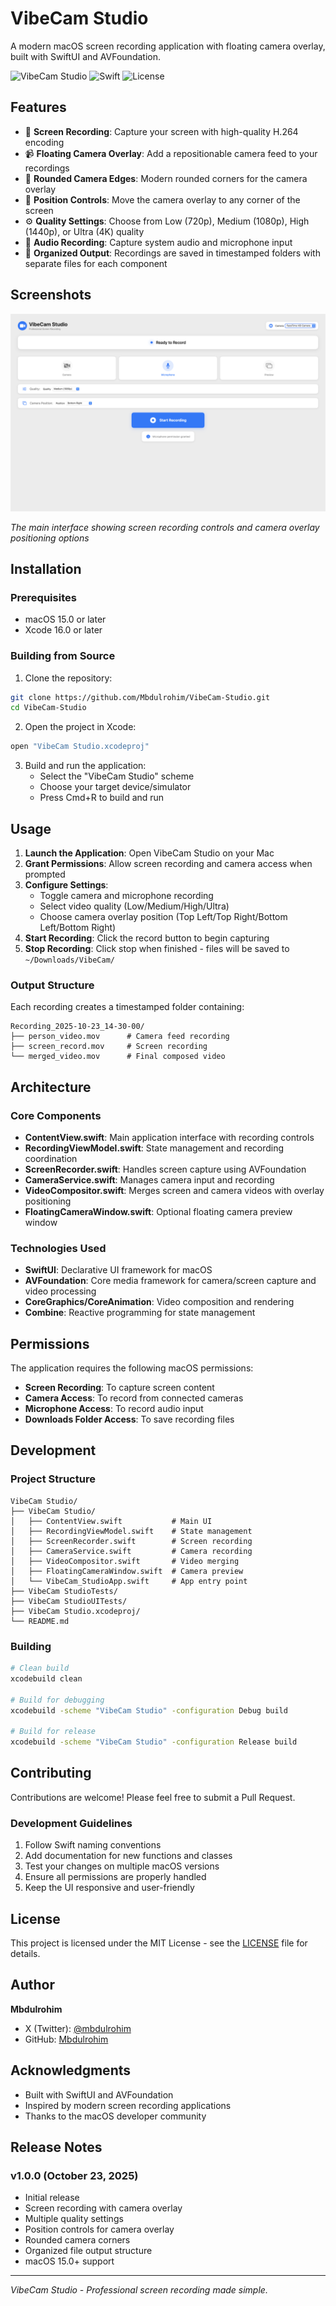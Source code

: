 # VibeCam Studio

A modern macOS screen recording application with floating camera overlay, built with SwiftUI and AVFoundation.

![VibeCam Studio](https://img.shields.io/badge/macOS-15.0+-blue)
![Swift](https://img.shields.io/badge/Swift-5.0+-orange)
![License](https://img.shields.io/badge/License-MIT-green)

## Features

- 🎥 **Screen Recording**: Capture your screen with high-quality H.264 encoding
- 📹 **Floating Camera Overlay**: Add a repositionable camera feed to your recordings
- 🎨 **Rounded Camera Edges**: Modern rounded corners for the camera overlay
- 🎯 **Position Controls**: Move the camera overlay to any corner of the screen
- ⚙️ **Quality Settings**: Choose from Low (720p), Medium (1080p), High (1440p), or Ultra (4K) quality
- 🎵 **Audio Recording**: Capture system audio and microphone input
- 📁 **Organized Output**: Recordings are saved in timestamped folders with separate files for each component

## Screenshots

![VibeCam Studio Preview](Screenshot%202025-10-23%20at%2011.02.50.png)

*The main interface showing screen recording controls and camera overlay positioning options*

## Installation

### Prerequisites

- macOS 15.0 or later
- Xcode 16.0 or later

### Building from Source

1. Clone the repository:
```bash
git clone https://github.com/Mbdulrohim/VibeCam-Studio.git
cd VibeCam-Studio
```

2. Open the project in Xcode:
```bash
open "VibeCam Studio.xcodeproj"
```

3. Build and run the application:
   - Select the "VibeCam Studio" scheme
   - Choose your target device/simulator
   - Press Cmd+R to build and run

## Usage

1. **Launch the Application**: Open VibeCam Studio on your Mac
2. **Grant Permissions**: Allow screen recording and camera access when prompted
3. **Configure Settings**:
   - Toggle camera and microphone recording
   - Select video quality (Low/Medium/High/Ultra)
   - Choose camera overlay position (Top Left/Top Right/Bottom Left/Bottom Right)
4. **Start Recording**: Click the record button to begin capturing
5. **Stop Recording**: Click stop when finished - files will be saved to `~/Downloads/VibeCam/`

### Output Structure

Each recording creates a timestamped folder containing:
```
Recording_2025-10-23_14-30-00/
├── person_video.mov      # Camera feed recording
├── screen_record.mov     # Screen recording
└── merged_video.mov      # Final composed video
```

## Architecture

### Core Components

- **ContentView.swift**: Main application interface with recording controls
- **RecordingViewModel.swift**: State management and recording coordination
- **ScreenRecorder.swift**: Handles screen capture using AVFoundation
- **CameraService.swift**: Manages camera input and recording
- **VideoCompositor.swift**: Merges screen and camera videos with overlay positioning
- **FloatingCameraWindow.swift**: Optional floating camera preview window

### Technologies Used

- **SwiftUI**: Declarative UI framework for macOS
- **AVFoundation**: Core media framework for camera/screen capture and video processing
- **CoreGraphics/CoreAnimation**: Video composition and rendering
- **Combine**: Reactive programming for state management

## Permissions

The application requires the following macOS permissions:

- **Screen Recording**: To capture screen content
- **Camera Access**: To record from connected cameras
- **Microphone Access**: To record audio input
- **Downloads Folder Access**: To save recording files

## Development

### Project Structure

```
VibeCam Studio/
├── VibeCam Studio/
│   ├── ContentView.swift           # Main UI
│   ├── RecordingViewModel.swift    # State management
│   ├── ScreenRecorder.swift        # Screen recording
│   ├── CameraService.swift         # Camera recording
│   ├── VideoCompositor.swift       # Video merging
│   ├── FloatingCameraWindow.swift  # Camera preview
│   └── VibeCam_StudioApp.swift     # App entry point
├── VibeCam StudioTests/
├── VibeCam StudioUITests/
├── VibeCam Studio.xcodeproj/
└── README.md
```

### Building

```bash
# Clean build
xcodebuild clean

# Build for debugging
xcodebuild -scheme "VibeCam Studio" -configuration Debug build

# Build for release
xcodebuild -scheme "VibeCam Studio" -configuration Release build
```

## Contributing

Contributions are welcome! Please feel free to submit a Pull Request.

### Development Guidelines

1. Follow Swift naming conventions
2. Add documentation for new functions and classes
3. Test your changes on multiple macOS versions
4. Ensure all permissions are properly handled
5. Keep the UI responsive and user-friendly

## License

This project is licensed under the MIT License - see the [LICENSE](LICENSE) file for details.

## Author

**Mbdulrohim**
- X (Twitter): [@mbdulrohim](https://x.com/mbdulrohim)
- GitHub: [Mbdulrohim](https://github.com/Mbdulrohim)

## Acknowledgments

- Built with SwiftUI and AVFoundation
- Inspired by modern screen recording applications
- Thanks to the macOS developer community

## Release Notes

### v1.0.0 (October 23, 2025)
- Initial release
- Screen recording with camera overlay
- Multiple quality settings
- Position controls for camera overlay
- Rounded camera corners
- Organized file output structure
- macOS 15.0+ support

---

*VibeCam Studio - Professional screen recording made simple.*
